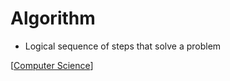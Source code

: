 # Algorithm

- Logical sequence of steps that solve a problem

[[Computer Science]]

[//begin]: # "Autogenerated link references for markdown compatibility"
[Computer Science]: computer-science "Computer Science"
[//end]: # "Autogenerated link references"